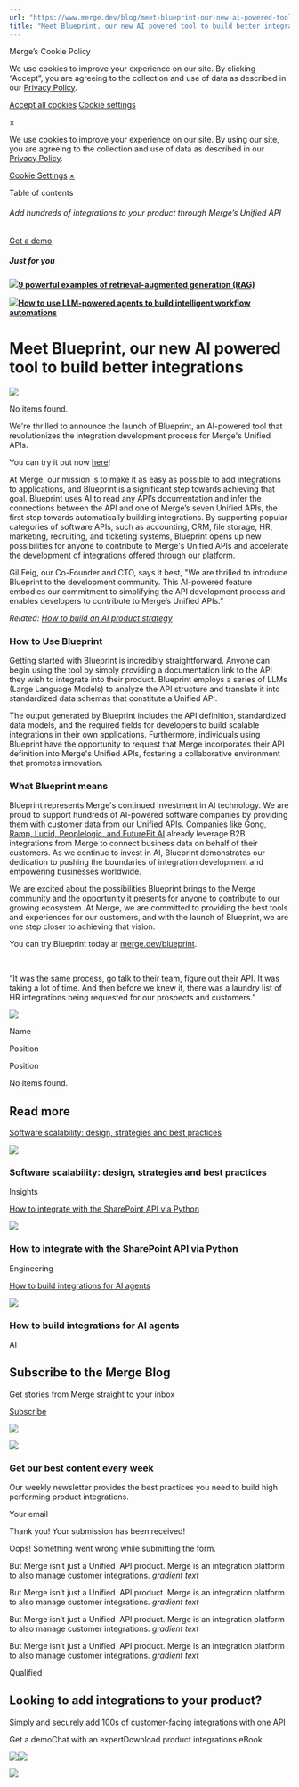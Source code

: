```yaml
---
url: "https://www.merge.dev/blog/meet-blueprint-our-new-ai-powered-tool-to-build-better-integrations"
title: "Meet Blueprint, our new AI powered tool to build better integrations"
---
```


Merge’s Cookie Policy

We use cookies to improve your experience on our site. By clicking “Accept”, you are agreeing to the collection and use of data as described in our [Privacy Policy](https://www.merge.dev/legal/privacy-policy).

[Accept all cookies](https://www.merge.dev/blog/meet-blueprint-our-new-ai-powered-tool-to-build-better-integrations#) [Cookie settings](https://www.merge.dev/cookie-settings)

[×](https://www.merge.dev/blog/meet-blueprint-our-new-ai-powered-tool-to-build-better-integrations#)

We use cookies to improve your experience on our site. By using our site, you are agreeing to the collection and use of data as described in our [Privacy Policy](https://www.merge.dev/legal/privacy-policy).

[Cookie Settings](https://www.merge.dev/archive/cookie-settings) [×](https://www.merge.dev/blog/meet-blueprint-our-new-ai-powered-tool-to-build-better-integrations#)

Table of contents

###### Add hundreds of integrations to your product through Merge’s Unified API

[Get a demo](https://www.merge.dev/get-in-touch?utm_btn=dr-page-blog%2Fmeet-blueprint-our-new-ai-powered-tool-to-build-better-integrations)

##### Just for you

[![](https://cdn.prod.website-files.com/62796ab9647626cbab663f42/67cdd376071b615c9f2dcbcb_Blog%20Header%20Brand%20Refresh.png)**9 powerful examples of retrieval-augmented generation (RAG)**](https://www.merge.dev/blog/rag-examples)

[![](https://cdn.prod.website-files.com/62796ab9647626cbab663f42/67856c74f43703047123799f_Anthropic_API_key.webp)**How to use LLM-powered agents to build intelligent workflow automations**](https://www.merge.dev/blog/llm-powered-agents-intelligent-workflow-automations)

# Meet Blueprint, our new AI powered tool to build better integrations

![](https://cdn.prod.website-files.com/62796ab9647626cbab663f42/67856cad049139dc5bc6f710_Merge_Blueprint_%2525252528Blog%2525252529_%25252525282%2525252529.webp)

No items found.

We're thrilled to announce the launch of Blueprint, an AI-powered tool that revolutionizes the integration development process for Merge's Unified APIs.

You can try it out now [here](https://www.merge.dev/campaigns/blueprint)!

At Merge, our mission is to make it as easy as possible to add integrations to applications, and Blueprint is a significant step towards achieving that goal. Blueprint uses AI to read any API’s documentation and infer the connections between the API and one of Merge’s seven Unified APIs, the first step towards automatically building integrations. By supporting popular categories of software APIs, such as accounting, CRM, file storage, HR, marketing, recruiting, and ticketing systems, Blueprint opens up new possibilities for anyone to contribute to Merge's Unified APIs and accelerate the development of integrations offered through our platform.

Gil Feig, our Co-Founder and CTO, says it best, "We are thrilled to introduce Blueprint to the development community. This AI-powered feature embodies our commitment to simplifying the API development process and enables developers to contribute to Merge’s Unified APIs.”

_Related:_ [_How to build an AI product strategy_](https://www.merge.dev/blog/ai-product-strategy)

### How to Use Blueprint

Getting started with Blueprint is incredibly straightforward. Anyone can begin using the tool by simply providing a documentation link to the API they wish to integrate into their product. Blueprint employs a series of LLMs (Large Language Models) to analyze the API structure and translate it into standardized data schemas that constitute a Unified API.

The output generated by Blueprint includes the API definition, standardized data models, and the required fields for developers to build scalable integrations in their own applications. Furthermore, individuals using Blueprint have the opportunity to request that Merge incorporates their API definition into Merge's Unified APIs, fostering a collaborative environment that promotes innovation.

### What Blueprint means

Blueprint represents Merge's continued investment in AI technology. We are proud to support hundreds of AI-powered software companies by providing them with customer data from our Unified APIs. [Companies like Gong, Ramp, Lucid, Peoplelogic, and FutureFit AI](https://merge.dev/blog/powering-ai-with-product-integrations) already leverage B2B integrations from Merge to connect business data on behalf of their customers. As we continue to invest in AI, Blueprint demonstrates our dedication to pushing the boundaries of integration development and empowering businesses worldwide.

We are excited about the possibilities Blueprint brings to the Merge community and the opportunity it presents for anyone to contribute to our growing ecosystem. At Merge, we are committed to providing the best tools and experiences for our customers, and with the launch of Blueprint, we are one step closer to achieving that vision.

You can try Blueprint today at [merge.dev/blueprint](http://merge.dev/blueprint).

‍

“It was the same process, go talk to their team, figure out their API. It was taking a lot of time. And then before we knew it, there was a laundry list of HR integrations being requested for our prospects and customers.”

![](https://cdn.prod.website-files.com/plugins/Basic/assets/placeholder.60f9b1840c.svg)

Name

Position

Position

No items found.

## Read more

[Software scalability: design, strategies and best practices](https://www.merge.dev/blog/software-scalability)

![](https://cdn.prod.website-files.com/62796ab9647626cbab663f42/67d8578f0b3a81cb7b7c635a_Blog%20Header%20Brand%20Refresh%20(2).png)

### Software scalability: design, strategies and best practices

Insights

[How to integrate with the SharePoint API via Python](https://www.merge.dev/blog/sharepoint-api-python)

![](https://cdn.prod.website-files.com/62796ab9647626cbab663f42/67f5b2d1e5322f98bcf08952_Blog%20Header%20Brand%20Refresh%20(1).jpg)

### How to integrate with the SharePoint API via Python

Engineering

[How to build integrations for AI agents](https://www.merge.dev/blog/ai-agent-integrations)

![](https://cdn.prod.website-files.com/62796ab9647626cbab663f42/67d9ca5e423a87d4859f5726_AI%20product%20strategy.png)

### How to build integrations for AI agents

AI

## Subscribe to the Merge Blog

Get stories from Merge straight to your inbox

[Subscribe](https://www.merge.dev/get-in-touch?utm_btn=dr-page-root)

![](https://cdn.prod.website-files.com/624b192df0b0151225c10026/67a0696c88fcb6b1a1d8ad6f_CTA%20Background%20Logo.svg)

![](https://cdn.prod.website-files.com/624b192df0b0151225c10026/67b45ba027fc65a2262dc95d_cta-bg.svg)

### Get our best content every week

Our weekly newsletter provides the best practices you need to build high performing product integrations.

Your email

Thank you! Your submission has been received!

Oops! Something went wrong while submitting the form.

But Merge isn’t just a Unified  API product. Merge is an integration platform to also manage customer integrations. _gradient text_

But Merge isn’t just a Unified  API product. Merge is an integration platform to also manage customer integrations. _gradient text_

But Merge isn’t just a Unified  API product. Merge is an integration platform to also manage customer integrations. _gradient text_

But Merge isn’t just a Unified  API product. Merge is an integration platform to also manage customer integrations. _gradient text_

Qualified

## Looking to add integrations to your product?

Simply and securely add 100s of customer-facing integrations with one API

Get a demoChat with an expertDownload product integrations eBook

![](https://t.co/1/i/adsct?bci=4&dv=America%2FAdak%26en-US%2Cen%26Google%20Inc.%26Linux%20x86_64%26255%261280%261024%264%2624%261280%261024%260%26na&eci=3&event=%7B%7D&event_id=c30f5478-85a7-423d-82d3-395d55afedb2&integration=gtm&p_id=Twitter&p_user_id=0&pl_id=418dfa6d-6766-4eb3-b10f-060fc09ac5b7&tw_document_href=https%3A%2F%2Fwww.merge.dev%2Fblog%2Fmeet-blueprint-our-new-ai-powered-tool-to-build-better-integrations&tw_iframe_status=0&txn_id=o7z1d&type=javascript&version=2.3.33)![](https://analytics.twitter.com/1/i/adsct?bci=4&dv=America%2FAdak%26en-US%2Cen%26Google%20Inc.%26Linux%20x86_64%26255%261280%261024%264%2624%261280%261024%260%26na&eci=3&event=%7B%7D&event_id=c30f5478-85a7-423d-82d3-395d55afedb2&integration=gtm&p_id=Twitter&p_user_id=0&pl_id=418dfa6d-6766-4eb3-b10f-060fc09ac5b7&tw_document_href=https%3A%2F%2Fwww.merge.dev%2Fblog%2Fmeet-blueprint-our-new-ai-powered-tool-to-build-better-integrations&tw_iframe_status=0&txn_id=o7z1d&type=javascript&version=2.3.33)

![](https://bat.bing.com/action/0?ti=343102454&tm=gtm002&Ver=2&mid=d6b84cd1-16e2-48d8-b0dc-cc83855c4218&bo=2&sid=cdb370c03e8c11f09acb6b034d8d7210&vid=cdb37d003e8c11f081e167086b996b3c&vids=1&msclkid=N&pi=918639831&lg=en-US&sw=1280&sh=1024&sc=24&tl=Meet%20Blueprint,%20our%20new%20AI%20powered%20tool%20to%20build%20better%20integrations&p=https%3A%2F%2Fwww.merge.dev%2Fblog%2Fmeet-blueprint-our-new-ai-powered-tool-to-build-better-integrations&r=&lt=625&evt=pageLoad&sv=1&asc=G&cdb=AQAQ&rn=423750)